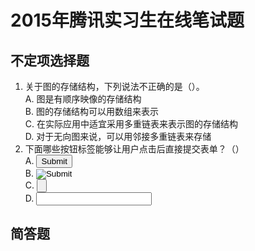 # 2015年腾讯实习生在线笔试题
## 不定项选择题
1. 关于图的存储结构，下列说法不正确的是（）。  
A. 图是有顺序映像的存储结构  
B. 图的存储结构可以用数组来表示  
C. 在实际应用中适宜采用多重链表来表示图的存储结构  
D. 对于无向图来说，可以用邻接多重链表来存储  
2. 下面哪些按钮标签能够让用户点击后直接提交表单？（）  
A. <input type="submit" />  
B. <input type="image" />  
C. <input type="button" />  
D. <input />  


## 简答题
